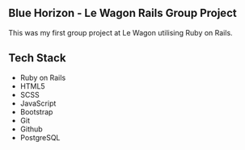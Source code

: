 ## Blue Horizon - Le Wagon Rails Group Project
This was my first group project at Le Wagon utilising Ruby on Rails. 

## Tech Stack
- Ruby on Rails
- HTML5
- SCSS
- JavaScript
- Bootstrap
- Git
- Github
- PostgreSQL
